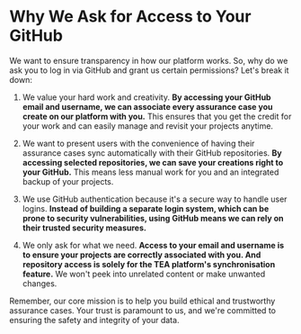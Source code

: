 # Why We Ask for Access to Your GitHub

We want to ensure transparency in how our platform works. So, why do we ask
you to log in via GitHub and grant us certain permissions? Let's break it down:

1. We value your hard work and creativity. **By accessing your GitHub email
   and username, we can associate every assurance case you create on our
   platform with you.** This ensures that you get the credit for your work and
   can easily manage and revisit your projects anytime.

2. We want to present users with the convenience of having their assurance
   cases sync automatically with their GitHub repositories. **By accessing
   selected repositories, we can save your creations right to your GitHub.**
   This means less manual work for you and an integrated backup of your
   projects.

3. We use GitHub authentication because it's a secure way to handle user
   logins. **Instead of building a separate login system, which can be prone
   to security vulnerabilities, using GitHub means we can rely on their
   trusted security measures.**

4. We only ask for what we need. **Access to your email and username is to
   ensure your projects are correctly associated with you. And repository
   access is solely for the TEA platform's synchronisation feature.** We won't
   peek into unrelated content or make unwanted changes.

Remember, our core mission is to help you build ethical and trustworthy
assurance cases. Your trust is paramount to us, and we're committed to
ensuring the safety and integrity of your data.
